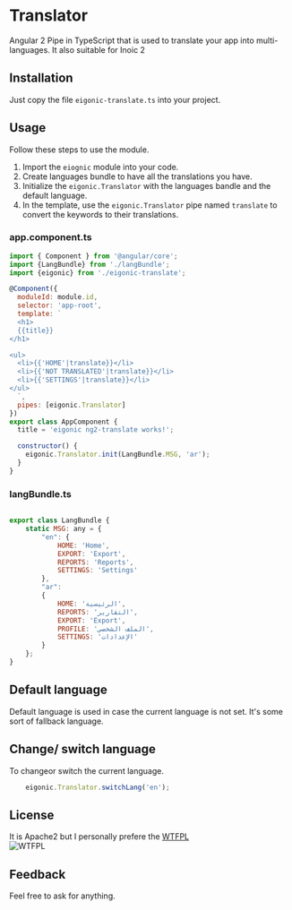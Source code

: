 # Translator

Angular 2 Pipe in TypeScript that is used to translate your app into multi-languages. It also suitable for Inoic 2

## Installation
Just copy the file `eigonic-translate.ts` into your project.

## Usage

Follow these steps to use the module.
1. Import the `eiognic` module into your code.
2. Create languages bundle to have all the translations you have.
3. Initialize the `eigonic.Translator` with the languages bandle and the default language.
4. In the template, use the   `eigonic.Translator` pipe named `translate` to convert the keywords to their translations.
 
### app.component.ts
```javascript
import { Component } from '@angular/core';
import {LangBundle} from './langBundle';
import {eigonic} from './eigonic-translate';

@Component({
  moduleId: module.id,
  selector: 'app-root',
  template: `
  <h1>
  {{title}}
</h1>

<ul>
  <li>{{'HOME'|translate}}</li>
  <li>{{'NOT TRANSLATED'|translate}}</li>
  <li>{{'SETTINGS'|translate}}</li>
</ul>
  `, 
  pipes: [eigonic.Translator]
})
export class AppComponent {
  title = 'eigonic ng2-translate works!';

  constructor() {
    eigonic.Translator.init(LangBundle.MSG, 'ar');
  }
}

```
### langBundle.ts

```javascript

export class LangBundle {
    static MSG: any = {
        "en": {
            HOME: 'Home',
            EXPORT: 'Export',
            REPORTS: 'Reports',
            SETTINGS: 'Settings'
        },
        "ar":
        {
            HOME: 'الرئيسية',
            REPORTS: 'التقارير',
            EXPORT: 'Export',
            PROFILE: 'الملف الشخصي',
            SETTINGS: 'الإعدادات'
        }
    };
}

```
## Default language
Default language is used in case the current language is not set. It's some sort of fallback language.

## Change/ switch language

To changeor switch the current language. 

```javascript
    eigonic.Translator.switchLang('en');
```

## License 
It is Apache2 but I personally prefere the [WTFPL](https://en.wikipedia.org/wiki/WTFPL)  
![WTFPL](https://upload.wikimedia.org/wikipedia/commons/thumb/0/05/WTFPL_logo.svg/140px-WTFPL_logo.svg.png "WTFPL logo")

## Feedback
Feel free to ask for anything.

